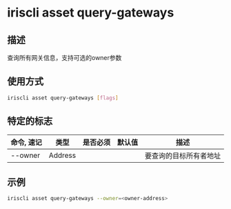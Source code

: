 # iriscli asset query-gateways

## 描述

查询所有网关信息，支持可选的owner参数

## 使用方式

```bash
iriscli asset query-gateways [flags]
```

## 特定的标志

| 命令, 速记 | 类型     | 是否必须 | 默认值  | 描述                |
| --------- | ------- | ------- | ------ | ------------------ |
| --owner   | Address |         |        | 要查询的目标所有者地址 |

## 示例

```bash
iriscli asset query-gateways --owner=<owner-address>
```
